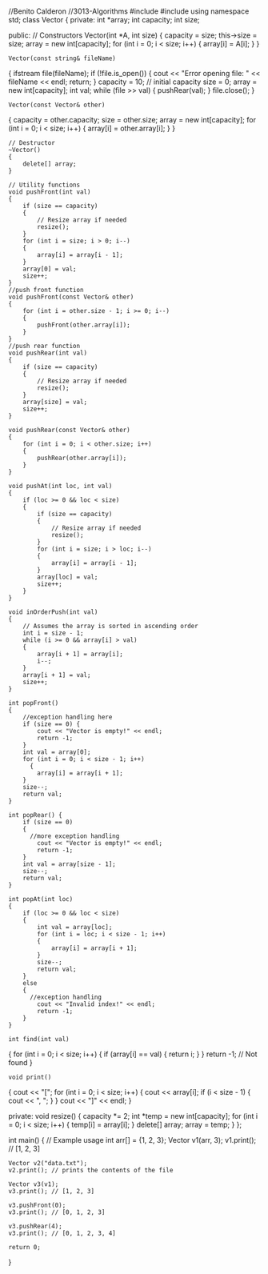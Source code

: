#
//Benito Calderon
//3013-Algorithms
#include <iostream>
#include <fstream>
using namespace std;
class Vector
{
private:
    int *array;
    int capacity;
    int size;

public:
    // Constructors
    Vector(int *A, int size)
{
        capacity = size;
        this->size = size;
        array = new int[capacity];
        for (int i = 0; i < size; i++)
        {
            array[i] = A[i];
        }
}

    Vector(const string& fileName) 
{
        ifstream file(fileName);
        if (!file.is_open()) 
        {
            cout << "Error opening file: " << fileName << endl;
            return;
        }
        capacity = 10; // initial capacity
        size = 0;
        array = new int[capacity];
        int val;
        while (file >> val) 
        {
            pushRear(val);
        }
        file.close();
    }

    Vector(const Vector& other) 
{
        capacity = other.capacity;
        size = other.size;
        array = new int[capacity];
        for (int i = 0; i < size; i++)
        {
            array[i] = other.array[i];
        }
    }

    // Destructor
    ~Vector()
    {
        delete[] array;
    }

    // Utility functions
    void pushFront(int val)
    {
        if (size == capacity)
        {
            // Resize array if needed
            resize();
        }
        for (int i = size; i > 0; i--)
        {
            array[i] = array[i - 1];
        }
        array[0] = val;
        size++;
    }
    //push front function
    void pushFront(const Vector& other) 
    {
        for (int i = other.size - 1; i >= 0; i--)
        {
            pushFront(other.array[i]);
        }
    }
    //push rear function
    void pushRear(int val) 
    {
        if (size == capacity)
        {
            // Resize array if needed
            resize();
        }
        array[size] = val;
        size++;
    }

    void pushRear(const Vector& other) 
    {
        for (int i = 0; i < other.size; i++)
        {
            pushRear(other.array[i]);
        }
    }

    void pushAt(int loc, int val) 
    {
        if (loc >= 0 && loc < size) 
        {
            if (size == capacity) 
            {
                // Resize array if needed
                resize();
            }
            for (int i = size; i > loc; i--) 
            {
                array[i] = array[i - 1];
            }
            array[loc] = val;
            size++;
        }
    }

    void inOrderPush(int val) 
    {
        // Assumes the array is sorted in ascending order
        int i = size - 1;
        while (i >= 0 && array[i] > val)
        {
            array[i + 1] = array[i];
            i--;
        }
        array[i + 1] = val;
        size++;
    }

    int popFront() 
    {
        //exception handling here
        if (size == 0) {
            cout << "Vector is empty!" << endl;
            return -1;
        }
        int val = array[0];
        for (int i = 0; i < size - 1; i++)
          {
            array[i] = array[i + 1];
        }
        size--;
        return val;
    }

    int popRear() {
        if (size == 0)
        {
          //more exception handling
            cout << "Vector is empty!" << endl;
            return -1; 
        }
        int val = array[size - 1];
        size--;
        return val;
    }

    int popAt(int loc)
    {
        if (loc >= 0 && loc < size)
        {
            int val = array[loc];
            for (int i = loc; i < size - 1; i++)
            {
                array[i] = array[i + 1];
            }
            size--;
            return val;
        }   
        else 
        {
          //exception handling
            cout << "Invalid index!" << endl;
            return -1; 
        }
    }

    int find(int val) 
{
        for (int i = 0; i < size; i++) 
        {
            if (array[i] == val) {
                return i;
            }
        }
        return -1; // Not found
    }

    void print()
   {
        cout << "[";
        for (int i = 0; i < size; i++)
        {
            cout << array[i];
            if (i < size - 1) 
            {
                cout << ", ";
            }
        }
        cout << "]" << endl;
    }

private:
    void resize()
    {
        capacity *= 2;
        int *temp = new int[capacity];
        for (int i = 0; i < size; i++) 
        {
            temp[i] = array[i];
        }
        delete[] array;
        array = temp;
    }
};

int main()
{
    // Example usage
    int arr[] = {1, 2, 3};
    Vector v1(arr, 3);
    v1.print(); // [1, 2, 3]

    Vector v2("data.txt");
    v2.print(); // prints the contents of the file

    Vector v3(v1);
    v3.print(); // [1, 2, 3]

    v3.pushFront(0);
    v3.print(); // [0, 1, 2, 3]

    v3.pushRear(4);
    v3.print(); // [0, 1, 2, 3, 4]

    return 0;
}
